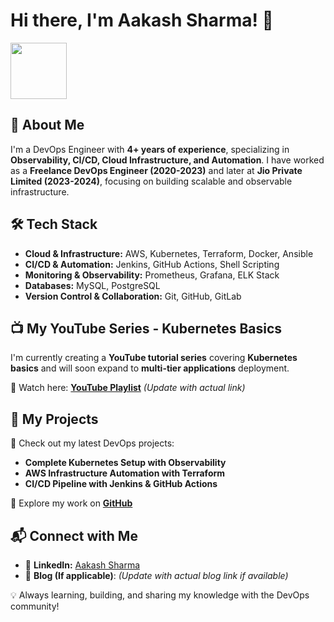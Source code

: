 # Hi there, I'm Aakash Sharma! 👋

<img src="https://media1.giphy.com/media/KAq5w47R9rmTuvWOWa/giphy.gif" height="90" />

## 🚀 About Me
I'm a DevOps Engineer with **4+ years of experience**, specializing in **Observability, CI/CD, Cloud Infrastructure, and Automation**. I have worked as a **Freelance DevOps Engineer (2020-2023)** and later at **Jio Private Limited (2023-2024)**, focusing on building scalable and observable infrastructure.

## 🛠️ Tech Stack
- **Cloud & Infrastructure:** AWS, Kubernetes, Terraform, Docker, Ansible
- **CI/CD & Automation:** Jenkins, GitHub Actions, Shell Scripting
- **Monitoring & Observability:** Prometheus, Grafana, ELK Stack
- **Databases:** MySQL, PostgreSQL
- **Version Control & Collaboration:** Git, GitHub, GitLab

## 📺 My YouTube Series - Kubernetes Basics
I'm currently creating a **YouTube tutorial series** covering **Kubernetes basics** and will soon expand to **multi-tier applications** deployment.

🔗 Watch here: **[YouTube Playlist](#)** *(Update with actual link)*

## 📂 My Projects
🚀 Check out my latest DevOps projects:
- **Complete Kubernetes Setup with Observability**
- **AWS Infrastructure Automation with Terraform**
- **CI/CD Pipeline with Jenkins & GitHub Actions**

🔗 Explore my work on **[GitHub](https://github.com/sharmaaakash170)**

## 📬 Connect with Me
- 💼 **LinkedIn:** [Aakash Sharma](https://www.linkedin.com/in/aakash-sharma-8937b81aa/)
- 📝 **Blog (If applicable)**: *(Update with actual blog link if available)*

💡 Always learning, building, and sharing my knowledge with the DevOps community!

